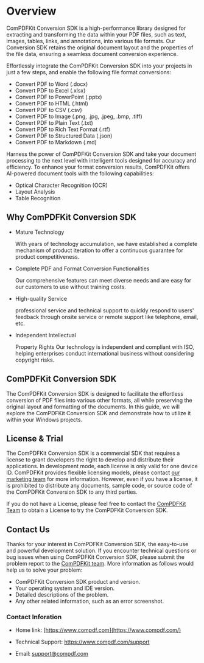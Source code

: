 # Overview

ComPDFKit Conversion SDK is a high-performance library designed for extracting and transforming the data within your PDF files, such as text, images, tables, links, and annotations, into various file formats. Our Conversion SDK retains the original document layout and the properties of the file data, ensuring a seamless document conversion experience.

Effortlessly integrate the ComPDFKit Conversion SDK into your projects in just a few steps, and enable the following file format conversions:

- Convert PDF to Word (.docx)
- Convert PDF to Excel (.xlsx)
- Convert PDF to PowerPoint (.pptx)
- Convert PDF to HTML (.html)
- Convert PDF to CSV (.csv)
- Convert PDF to Image (.png, .jpg, .jpeg, .bmp, .tiff)
- Convert PDF to Plain Text (.txt)
- Convert PDF to Rich Text Format (.rtf)
- Convert PDF to Structured Data (.json)
- Convert PDF to Markdown (.md)

Harness the power of ComPDFKit Conversion SDK and take your document processing to the next level with intelligent tools designed for accuracy and efficiency. To enhance your format conversion results, ComPDFKit offers AI-powered document tools with the following capabilities:

- Optical Character Recognition (OCR)
- Layout Analysis
- Table Recognition


## Why ComPDFKit Conversion SDK

- Mature Technology

  With years of technology accumulation, we have established a complete mechanism of product iteration to offer a continuous guarantee for product competitiveness.

- Complete PDF and Format Conversion Functionalities

  Our comprehensive features can meet diverse needs and are easy for our customers to use without training costs.

- High-quality Service

  professional service and technical support to quickly respond to users' feedback through onsite service or remote support like telephone, email, etc.

- Independent Intellectual   

  Property Rights
  Our technology is independent and compliant with ISO, helping enterprises conduct international business without considering copyright risks.


## ComPDFKit Conversion SDK

The ComPDFKit Conversion SDK is designed to facilitate the effortless conversion of PDF files into various other formats, all while preserving the original layout and formatting of the documents. In this guide, we will explore the ComPDFKit Conversion SDK and demonstrate how to utilize it within your Windows projects. 

## License & Trial

The ComPDFKit Conversion SDK is a commercial SDK that requires a license to grant developers the right to develop and distribute their applications. In development mode, each license is only valid for one device ID. ComPDFKit provides flexible licensing models, please contact [our marketing team](mailto:support@compdf.com) for more information. However, even if you have a license, it is prohibited to distribute any documents, sample code, or source code of the ComPDFKit Conversion SDK to any third parties.

If you do not have a License, please feel free to contact the [ComPDFKit Team](https://www.compdf.com/contact-sales) to obtain a License to try the ComPDFKit Conversion SDK.

## Contact Us

Thanks for your interest in ComPDFKit Conversion SDK, the easy-to-use and powerful development solution. If you encounter technical questions or bug issues when using ComPDFKit Conversion SDK, please submit the problem report to the [ComPDFKit team](mailto:support@compdf.com). More information as follows would help us to solve your problem:

- ComPDFKit Conversion SDK product and version.
- Your operating system and IDE version.
- Detailed descriptions of the problem.
- Any other related information, such as an error screenshot.

### **Contact Inforation**

- Home link: [https://www.compdf.com](https://www.compdf.com/)

- Technical Support: https://www.compdf.com/support
- Email:  [support@compdf.com](mailto:support@compdf.com)